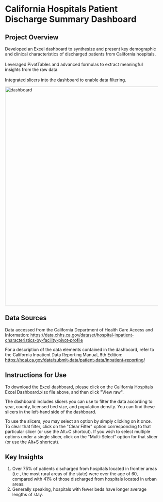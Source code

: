 # California Hospitals Patient Discharge Summary Dashboard

## Project Overview
Developed an Excel dashboard to synthesize and present key demographic and clinical characteristics of discharged patients from California hospitals.
<br><br>
Leveraged PivotTables and advanced formulas to extract meaningful insights from the raw data. <br><br>Integrated slicers into the dashboard to enable data filtering.

<img width="720" alt="dashboard" src="https://github.com/danielalboukrek/cali-hospitals-dashboard/assets/76789903/f3563061-706a-4d6b-8bb0-ab7c30449ce5">

## Data Sources
Data accessed from the California Department of Health Care Access and Information: https://data.chhs.ca.gov/dataset/hospital-inpatient-characteristics-by-facility-pivot-profile

For a description of the data elements contained in the dashboard, refer to the California Inpatient Data Reporting Manual, 8th Edition: https://hcai.ca.gov/data/submit-data/patient-data/inpatient-reporting/

## Instructions for Use
To download the Excel dashboard, please click on the California Hospitals Excel Dashboard.xlsx file above, and then click "View raw".

The dashboard includes slicers you can use to filter the data according to year, county, licensed bed size, and population density. You can find these slicers in the left-hand side of the dashboard.

To use the slicers, you may select an option by simply clicking on it once. To clear that filter, click on the "Clear Filter" option corresponding to that particular slicer (or use the Alt+C shortcut). If you wish to select multiple options under a single slicer, click on the "Multi-Select" option for that slicer (or use the Alt+S shortcut).

## Key Insights
1. Over 75% of patients discharged from hospitals located in frontier areas (i.e., the most rural areas of the state) were over the age of 60, compared with 41% of those discharged from hospitals located in urban areas.
2. Generally speaking, hospitals with fewer beds have longer average lengths of stay.
